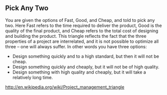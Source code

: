 ## Pick Any Two

You are given the options of Fast, Good, and Cheap, and told to pick any two. Here Fast refers to the time required to deliver the product, Good is the quality of the final product, and Cheap refers to the total cost of designing and building the product. This triangle reflects the fact that the three properties of a project are interrelated, and it is not possible to optimize all three – one will always suffer. In other words you have three options:

- Design something quickly and to a high standard, but then it will not be cheap.
- Design something quickly and cheaply, but it will not be of high quality.
- Design something with high quality and cheaply, but it will take a relatively long time.

http://en.wikipedia.org/wiki/Project_management_triangle
